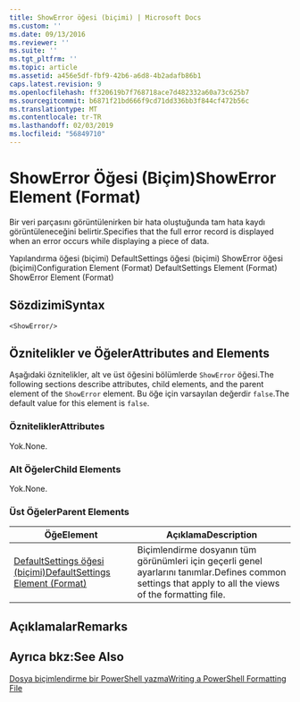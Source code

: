 ```yaml
---
title: ShowError öğesi (biçimi) | Microsoft Docs
ms.custom: ''
ms.date: 09/13/2016
ms.reviewer: ''
ms.suite: ''
ms.tgt_pltfrm: ''
ms.topic: article
ms.assetid: a456e5df-fbf9-42b6-a6d8-4b2adafb86b1
caps.latest.revision: 9
ms.openlocfilehash: ff320619b7f768718ace7d482332a60a73c625b7
ms.sourcegitcommit: b6871f21bd666f9cd71dd336bb3f844cf472b56c
ms.translationtype: MT
ms.contentlocale: tr-TR
ms.lasthandoff: 02/03/2019
ms.locfileid: "56849710"
---
```

# <a name="showerror-element-format"></a><span data-ttu-id="75cf5-102">ShowError Öğesi (Biçim)</span><span class="sxs-lookup"><span data-stu-id="75cf5-102">ShowError Element (Format)</span></span>

<span data-ttu-id="75cf5-103">Bir veri parçasını görüntülenirken bir hata oluştuğunda tam hata kaydı görüntüleneceğini belirtir.</span><span class="sxs-lookup"><span data-stu-id="75cf5-103">Specifies that the full error record is displayed when an error occurs while displaying a piece of data.</span></span>

<span data-ttu-id="75cf5-104">Yapılandırma öğesi (biçimi) DefaultSettings öğesi (biçimi) ShowError öğesi (biçimi)</span><span class="sxs-lookup"><span data-stu-id="75cf5-104">Configuration Element (Format) DefaultSettings Element (Format) ShowError Element (Format)</span></span>

## <a name="syntax"></a><span data-ttu-id="75cf5-105">Sözdizimi</span><span class="sxs-lookup"><span data-stu-id="75cf5-105">Syntax</span></span>

```scr
<ShowError/>
```

## <a name="attributes-and-elements"></a><span data-ttu-id="75cf5-106">Öznitelikler ve Öğeler</span><span class="sxs-lookup"><span data-stu-id="75cf5-106">Attributes and Elements</span></span>

<span data-ttu-id="75cf5-107">Aşağıdaki öznitelikler, alt ve üst öğesini bölümlerde `ShowError` öğesi.</span><span class="sxs-lookup"><span data-stu-id="75cf5-107">The following sections describe attributes, child elements, and the parent element of the `ShowError` element.</span></span> <span data-ttu-id="75cf5-108">Bu öğe için varsayılan değerdir `false`.</span><span class="sxs-lookup"><span data-stu-id="75cf5-108">The default value for this element is `false`.</span></span>

### <a name="attributes"></a><span data-ttu-id="75cf5-109">Öznitelikler</span><span class="sxs-lookup"><span data-stu-id="75cf5-109">Attributes</span></span>

<span data-ttu-id="75cf5-110">Yok.</span><span class="sxs-lookup"><span data-stu-id="75cf5-110">None.</span></span>

### <a name="child-elements"></a><span data-ttu-id="75cf5-111">Alt Öğeler</span><span class="sxs-lookup"><span data-stu-id="75cf5-111">Child Elements</span></span>

<span data-ttu-id="75cf5-112">Yok.</span><span class="sxs-lookup"><span data-stu-id="75cf5-112">None.</span></span>

### <a name="parent-elements"></a><span data-ttu-id="75cf5-113">Üst Öğeler</span><span class="sxs-lookup"><span data-stu-id="75cf5-113">Parent Elements</span></span>

|<span data-ttu-id="75cf5-114">Öğe</span><span class="sxs-lookup"><span data-stu-id="75cf5-114">Element</span></span>|<span data-ttu-id="75cf5-115">Açıklama</span><span class="sxs-lookup"><span data-stu-id="75cf5-115">Description</span></span>|
|-------------|-----------------|
|[<span data-ttu-id="75cf5-116">DefaultSettings öğesi (biçimi)</span><span class="sxs-lookup"><span data-stu-id="75cf5-116">DefaultSettings Element (Format)</span></span>](./defaultsettings-element-format.md)|<span data-ttu-id="75cf5-117">Biçimlendirme dosyanın tüm görünümleri için geçerli genel ayarlarını tanımlar.</span><span class="sxs-lookup"><span data-stu-id="75cf5-117">Defines common settings that apply to all the views of the formatting file.</span></span>|

## <a name="remarks"></a><span data-ttu-id="75cf5-118">Açıklamalar</span><span class="sxs-lookup"><span data-stu-id="75cf5-118">Remarks</span></span>

## <a name="see-also"></a><span data-ttu-id="75cf5-119">Ayrıca bkz:</span><span class="sxs-lookup"><span data-stu-id="75cf5-119">See Also</span></span>

[<span data-ttu-id="75cf5-120">Dosya biçimlendirme bir PowerShell yazma</span><span class="sxs-lookup"><span data-stu-id="75cf5-120">Writing a PowerShell Formatting File</span></span>](./writing-a-powershell-formatting-file.md)

